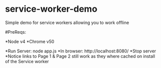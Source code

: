 # service-worker-demo
Simple demo for service workers allowing you to work offline

#PreReqs:

*Node v4
*Chrome v50

*Run Server: node app.js
*In browser: http://localhost:8080/
*Stop server
*Notice links to Page 1 & Page 2 still work as they where cached on install of the Service worker
